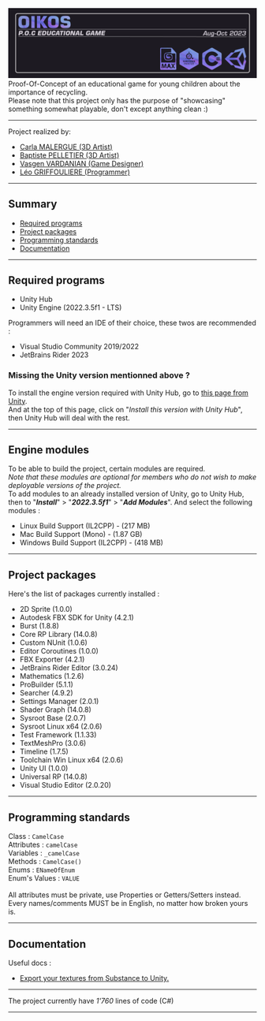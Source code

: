 <div align="center"> <img src="https://github.com/RedLinesNT/ProjectOikos/blob/main/Visual/Oikos_Wide.png"> </div>
Proof-Of-Concept of an educational game for young children about the importance of recycling.<br/>
Please note that this project only has the purpose of "showcasing" something somewhat playable, don't except anything clean :)

<hr>

Project realized by:<br/>
   * [Carla MALERGUE (3D Artist)](https://www.linkedin.com/in/carla-malergue-b492272a9/)<br/>
   * [Baptiste PELLETIER (3D Artist)](https://www.linkedin.com/in/baptiste-pelletier-269597233/)<br/>
   * [Vasgen VARDANIAN (Game Designer)](https://www.linkedin.com/in/vasguen-vardanian/)<br/>
   * [Léo GRIFFOULIERE (Programmer)](https://www.linkedin.com/in/l%C3%A9o-griffouli%C3%A8re/)<br/>

<hr>

## Summary

<!--ts-->
   * [Required programs](#required-programs)
   * [Project packages](#project-packages)
   * [Programming standards](#programming-standards)
   * [Documentation](#documentation)
<!--te-->

<hr>

## Required programs
  - Unity Hub
  - Unity Engine (2022.3.5f1 - LTS)

Programmers will need an IDE of their choice, these twos are recommended :
  - Visual Studio Community 2019/2022
  - JetBrains Rider 2023

### Missing the Unity version mentionned above ?
  To install the engine version required with Unity Hub, go to [this page from Unity](https://unity.com/releases/editor/whats-new/2022.3.5).<br>
  And at the top of this page, click on "<i>Install this version with Unity Hub</i>", then Unity Hub will deal with the rest.

<hr>

## Engine modules
  To be able to build the project, certain modules are required.<br>
  <i>Note that these modules are optional for members who do not wish to make deployable versions of the project.</i><br>
  To add modules to an already installed version of Unity, go to Unity Hub, then to "<i><strong>Install</strong></i>" > "<i><strong>2022.3.5f1</strong></i>" > "<i><strong>Add Modules</strong></i>". And select the following modules : 
  - Linux Build Support (IL2CPP) - (217 MB)
  - Mac Build Support (Mono) - (1.87 GB)
  - Windows Build Support (IL2CPP) - (418 MB)

<hr>

## Project packages

Here's the list of packages currently installed :
 - 2D Sprite (1.0.0)
 - Autodesk FBX SDK for Unity (4.2.1)
 - Burst (1.8.8)
 - Core RP Library (14.0.8)
 - Custom NUnit (1.0.6)
 - Editor Coroutines (1.0.0)
 - FBX Exporter (4.2.1)
 - JetBrains Rider Editor (3.0.24)
 - Mathematics (1.2.6)
 - ProBuilder (5.1.1)
 - Searcher (4.9.2)
 - Settings Manager (2.0.1)
 - Shader Graph (14.0.8)
 - Sysroot Base (2.0.7)
 - Sysroot Linux x64 (2.0.6)
 - Test Framework (1.1.33)
 - TextMeshPro (3.0.6)
 - Timeline (1.7.5)
 - Toolchain Win Linux x64 (2.0.6)
 - Unity UI (1.0.0)
 - Universal RP (14.0.8)
 - Visual Studio Editor (2.0.20)

<hr>

## Programming standards

  Class :
    ```
    CamelCase
    ```<br>
  Attributes :
    ```
    camelCase
    ```<br>
  Variables :
    ```
    _camelCase
    ```<br>
  Methods :
    ```
    CamelCase()
    ```<br>
  Enums :
    ```
    ENameOfEnum
    ```<br>
  Enum's Values :
    ```
    VALUE
    ```<br><br>
All attributes must be private, use Properties or Getters/Setters instead.<br/>
Every names/comments MUST be in English, no matter how broken yours is.

<hr>

## Documentation
  Useful docs :<br>
<!--ts-->
   * <a href="Docs/Import_Texture_Documentation.pdf">Export your textures from Substance to Unity.</a>
<!--te-->
  
<hr>

The project currently have <i>1'760</i> lines of code (C#)

<hr>  
